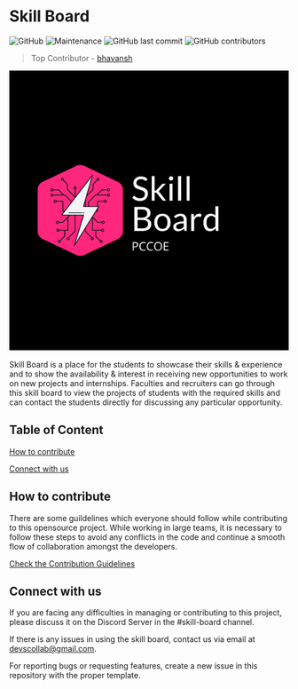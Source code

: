 # Skill Board

![GitHub](https://img.shields.io/github/license/devscollab/skill-board) ![Maintenance](https://img.shields.io/maintenance/yes/2020) ![GitHub last commit](https://img.shields.io/github/last-commit/devscollab/skill-board) ![GitHub contributors](https://img.shields.io/github/contributors/devscollab/skill-board)

> Top Contributor - [bhavansh](https://github.com/bhavansh)

![Skill Board](assets/images/logo.png) <!-- .element height="30%" width="30%" -->

Skill Board is a place for the students to showcase their skills & experience and to show the availability & interest in receiving new opportunities to work on new projects and internships. Faculties and recruiters can go through this skill board to view the projects of students with the required skills and can contact the students directly for discussing any particular opportunity.

## Table of Content

[How to contribute](#how-to-contribute)

[Connect with us](#connect-with-us)

## How to contribute

There are some guildelines which everyone should follow while contributing to this opensource project. While working in large teams, it is necessary to follow these steps to avoid any conflicts in the code and continue a smooth flow of collaboration amongst the developers.

[Check the Contribution Guidelines](./CONTRIBUTING.md)

## Connect with us

If you are facing any difficulties in managing or contributing to this project, please discuss it on the Discord Server in the #skill-board channel.

If there is any issues in using the skill board, contact us via email at [devscollab@gmail.com](mailto:devscollab@gmail.com).

For reporting bugs or requesting features, create a new issue in this repository with the proper template.
